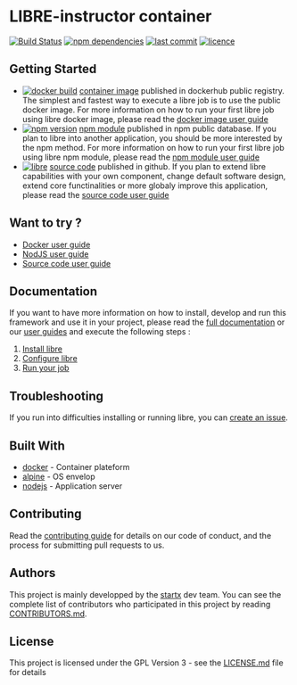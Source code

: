 # LIBRE-instructor container

[![Build Status](https://travis-ci.org/startxfr/libre.svg?branch=v0.7.0)](https://travis-ci.org/startxfr/libre) [![npm dependencies](https://david-dm.org/startxfr/libre.svg)](https://www.npmjs.com/package/libre) [![last commit](https://img.shields.io/github/last-commit/startxfr/libre.svg)](https://github.com/startxfr/libre) [![licence](https://img.shields.io/github/license/startxfr/libre.svg)](https://github.com/startxfr/libre)

## Getting Started

- [![docker build](https://img.shields.io/docker/build/startx/libre.svg)](https://hub.docker.com/r/startx/libre/) [container image](https://hub.docker.com/r/startx/libre) published in dockerhub public registry. The simplest and fastest way to execute a libre job is to use the public docker image. For more information on how to run your first libre job using libre docker image, please read the [docker image user guide](https://github.com/startxfr/libre/tree/master/docs/guides/USE_docker.md)
- [![npm version](https://badge.fury.io/js/libre.svg)](https://www.npmjs.com/package/libre) [npm module](https://www.npmjs.com/package/libre) published in npm public database. If you plan to libre into another application, you should be more interested by the npm method. For more information on how to run your first libre job using libre npm module, please read the [npm module user guide](https://github.com/startxfr/libre/tree/master/docs/guides/USE_npm.md)
- [![libre](https://img.shields.io/badge/latest-v0.7.7-blue.svg)](https://github.com/startxfr/libre) [source code](https://github.com/startxfr/libre/tree/master) published in github. If you plan to extend libre capabilities with your own component, change default software design, extend core functinalities or more globaly improve this application, please read the [source code user guide](https://github.com/startxfr/libre/tree/master/docs/guides/USE_source.md)

## Want to try ?

- [Docker user guide](https://github.com/startxfr/libre/tree/v0.7.0/docs/guides/USE_docker.md)
- [NodJS user guide](https://github.com/startxfr/libre/tree/v0.7.0/docs/guides/USE_npm.md)
- [Source code user guide](https://github.com/startxfr/libre/tree/v0.7.0/docs/guides/USE_source.md)

## Documentation

If you want to have more information on how to install, develop and run this framework and use it in your project, please read the [full documentation](https://github.com/startxfr/libre/tree/v0.7.0/docs/README.md) or our [user guides](https://github.com/startxfr/libre/tree/v0.7.0/docs/guides/README.md) and execute the following steps :
1. [Install libre](https://github.com/startxfr/libre/tree/v0.7.0/docs/guides/1.Install.md)
2. [Configure libre](https://github.com/startxfr/libre/tree/v0.7.0/docs/guides/2.Configure.md)
3. [Run your job](https://github.com/startxfr/libre/tree/v0.7.0/docs/guides/3.Run.md)

## Troubleshooting

If you run into difficulties installing or running libre, you can [create an issue](https://github.com/startxfr/libre/issues/new).

## Built With

* [docker](https://www.docker.com/) - Container plateform
* [alpine](https://alpinelinux.org/) - OS envelop
* [nodejs](https://nodejs.org) - Application server

## Contributing

Read the [contributing guide](../../CONTRIBUTING.md) for details on our code of conduct, and the process for submitting pull requests to us.

## Authors

This project is mainly developped by the [startx](https://www.startx.fr) dev team. You can see the complete list of contributors who participated in this project by reading [CONTRIBUTORS.md](https://github.com/startxfr/libre/tree/v0.7.0/docs/CONTRIBUTORS.md).

## License

This project is licensed under the GPL Version 3 - see the [LICENSE.md](https://github.com/startxfr/libre/tree/0.7.0/docs/LICENSE.md) file for details
